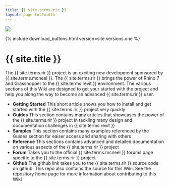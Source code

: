 ```yaml
---
title: {{ site.terms.rir }}
layout: page-fullwidth
---
```


<!-- intro video -->
![](https://via.placeholder.com/1024x600.png?text=Intro+Video)

<!-- download links -->
{% include download_buttons.html version=site.versions.one %}

# {{ site.title }}

The {{ site.terms.rir }} project is an exciting new development sponsored by {{ site.terms.mcneel }}. The {{ site.terms.rir }} brings the power of Rhino 7 and Grasshopper to the {{ site.terms.revit }} environment. The various sections of this Wiki are designed to get your started with the project and help you along the way to become an advanced {{ site.terms.rir }} user.

- **Getting Started** This short article shows you how to install and get started with the {{ site.terms.rir }} project very quickly
- **Guides** This section contains many articles that showcases the power of the {{ site.terms.rir }} project in tackling many design and documentation challenges in {{ site.terms.revit }}
- **Samples** This section contains many examples referenced by the Guides section for eaiser access and sharing with others
- **Reference** This sections contains advanced and detailed documentation on various aspects of the {{ site.terms.rir }} project
- **Forum** Takes you to the official {{ site.terms.mcneel }} forums page specific to the {{ site.terms.rir }} project
- **Github** The github link takes you to the {{ site.terms.rir }} source code on github. This repo also contains the source for this Wiki. See the repository home page for more information about contributing to this Wiki

